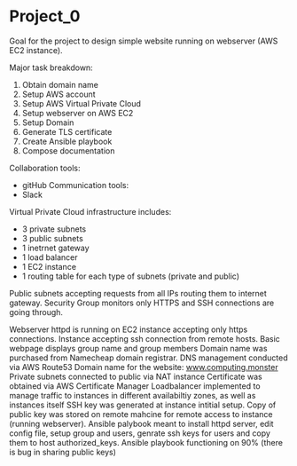 # Project_0

Goal for the project to design simple website running on webserver (AWS EC2 instance).

Major task breakdown:
 1. Obtain domain name
 2. Setup AWS account
 3. Setup AWS Virtual Private Cloud
 4. Setup webserver on AWS EC2
 5. Setup Domain
 6. Generate TLS certificate
 7. Create Ansible playbook
 8. Compose documentation
 
Collaboration tools: 
  * gitHub
Communication tools:
  * Slack

Virtual Private Cloud infrastructure includes:
 * 3 private subnets
 * 3 public subnets
 * 1 inetrnet gateway
 * 1 load balancer
 * 1 EC2 instance
 * 1 routing table for each type of subnets (private and public)
 
Public subnets accepting requests from all IPs routing them to internet gateway. Security Group monitors only HTTPS and SSH connections are going through.

Webserver httpd is running on EC2 instance accepting only https connections. 
Instance accepting ssh connection from remote hosts.
Basic webpage displays group name and group members
Domain name was purchased from Namecheap domain registrar.
DNS management conducted via AWS Route53
Domain name for the website: www.computing.monster
Private subnets connected to public via NAT instance
Certificate was obtained via AWS Certificate Manager
Loadbalancer implemented to manage traffic to instances in different availabiltiy zones, as well as instances itself
SSH key was generated at instance intitial setup. Copy of public key was stored on remote mahcine for remote access to instance (running webserver).
Ansible palybook meant to install httpd server, edit config file, setup group and users, genrate ssh keys for users and copy them to host authorized_keys. Ansible playbook functioning on 90% (there is bug in sharing public keys)

